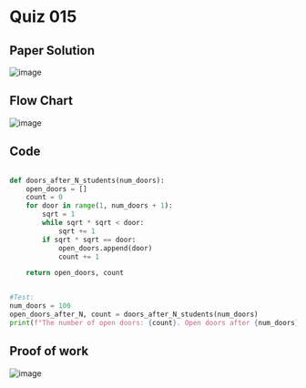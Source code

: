 # Quiz 015

## Paper Solution
![image](https://github.com/user-attachments/assets/ba45fbe8-0b35-4772-a19c-8972761deaf2)

## Flow Chart
![image](https://github.com/user-attachments/assets/956cdaae-dc20-479e-9d8a-91a4accfab4e)

## Code
```.py

def doors_after_N_students(num_doors):
    open_doors = []
    count = 0
    for door in range(1, num_doors + 1):
        sqrt = 1
        while sqrt * sqrt < door:
            sqrt += 1
        if sqrt * sqrt == door:
            open_doors.append(door)
            count += 1

    return open_doors, count


#Test:
num_doors = 100
open_doors_after_N, count = doors_after_N_students(num_doors)
print(f"The number of open doors: {count}. Open doors after {num_doors} students: {open_doors_after_N}")

```
## Proof of work
![image](https://github.com/user-attachments/assets/c478b2e1-9c25-4fb7-9d81-1ee085763332)

